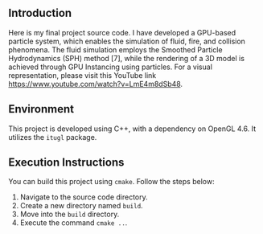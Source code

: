 ## Introduction
Here is my final project source code.
I have developed a GPU-based particle system, which enables the simulation of fluid,
fire, and collision phenomena. The fluid simulation
employs the Smoothed Particle Hydrodynamics
(SPH) method [7], while the rendering of a 3D
model is achieved through GPU Instancing using
particles. For a visual representation, please visit
this YouTube link https://www.youtube.com/watch?v=LmE4m8dSb48.

## Environment
This project is developed using C++, with a dependency on OpenGL 4.6. It utilizes the `itugl` package.


## Execution Instructions
You can build this project using `cmake`. Follow the steps below:

1. Navigate to the source code directory.
2. Create a new directory named `build`.
3. Move into the `build` directory.
4. Execute the command `cmake ..`.

